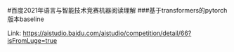 #百度2021年语言与智能技术竞赛机器阅读理解 
###基于transformers的pytorch版本baseline

Link: https://aistudio.baidu.com/aistudio/competition/detail/66?isFromLuge=true